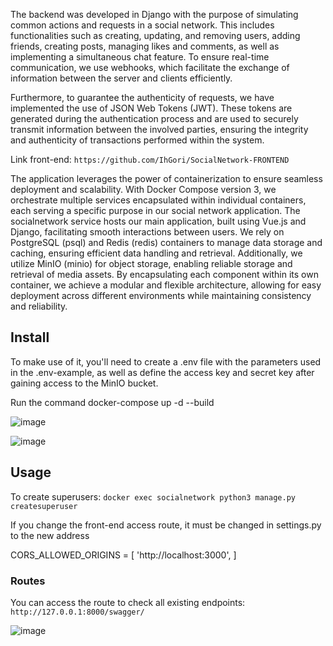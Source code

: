 The backend was developed in Django with the purpose of simulating common actions and requests in a social network. This includes functionalities such as creating, updating, and removing users, adding friends, creating posts, managing likes and comments, as well as implementing a simultaneous chat feature. To ensure real-time communication, we use webhooks, which facilitate the exchange of information between the server and clients efficiently.

Furthermore, to guarantee the authenticity of requests, we have implemented the use of JSON Web Tokens (JWT). These tokens are generated during the authentication process and are used to securely transmit information between the involved parties, ensuring the integrity and authenticity of transactions performed within the system.

Link front-end: `https://github.com/IhGori/SocialNetwork-FRONTEND`

The application leverages the power of containerization to ensure seamless deployment and scalability. With Docker Compose version 3, we orchestrate multiple services encapsulated within individual containers, each serving a specific purpose in our social network application. The socialnetwork service hosts our main application, built using Vue.js and Django, facilitating smooth interactions between users. We rely on PostgreSQL (psql) and Redis (redis) containers to manage data storage and caching, ensuring efficient data handling and retrieval. Additionally, we utilize MinIO (minio) for object storage, enabling reliable storage and retrieval of media assets. By encapsulating each component within its own container, we achieve a modular and flexible architecture, allowing for easy deployment across different environments while maintaining consistency and reliability.

## Install
To make use of it, you'll need to create a .env file with the parameters used in the .env-example, as well as define the access key and secret key after gaining access to the MinIO bucket.

Run the command docker-compose up -d --build

![image](https://github.com/IhGori/SocialNetwork-BACKEND-API/assets/73910233/3aab0e14-76f2-4e99-a192-84a95caa9214)


![image](https://github.com/IhGori/SocialNetwork-BACKEND-API/assets/73910233/467ecf0b-3581-4384-8cff-64962f53a6fa)


## Usage

To create superusers:
 `docker exec socialnetwork python3 manage.py createsuperuser`

If you change the front-end access route, it must be changed in settings.py to the new address

CORS_ALLOWED_ORIGINS = [
	'http://localhost:3000',
]

### Routes
 You can access the route to check all existing endpoints: `http://127.0.0.1:8000/swagger/`
     
![image](https://github.com/IhGori/SocialNetwork-BACKEND-API/assets/73910233/2ffe0c7d-2df6-40ca-8b3a-8f46cea78c41)
